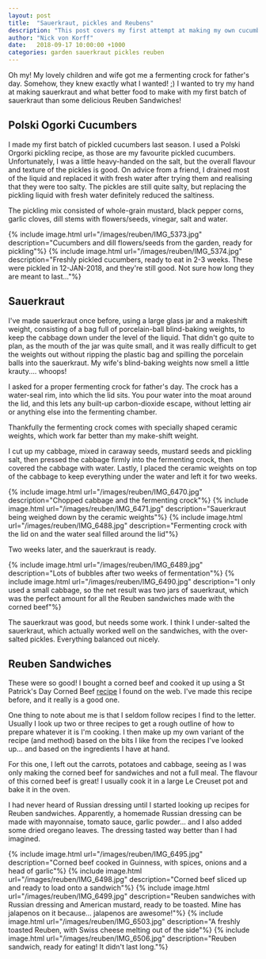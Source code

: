 ```yaml
---
layout: post
title:  "Sauerkraut, pickles and Reubens"
description: "This post covers my first attempt at making my own cucumber pickles, sauerkraut and Reuben sandwiches"
author: "Nick von Korff"
date:   2018-09-17 10:00:00 +1000
categories: garden sauerkraut pickles reuben
---
```

Oh my! My lovely children and wife got me a fermenting crock for father's day. Somehow, they knew exactly what I wanted! ;)
I wanted to try my hand at making sauerkraut and what better food to make with my first batch of sauerkraut than some delicious Reuben Sandwiches!

## Polski Ogorki Cucumbers
I made my first batch of pickled cucumbers last season. I used a Polski Orgorki pickling recipe, as those are my favourite pickled cucumbers. Unfortunately, I was a little heavy-handed on the salt, but the overall flavour and texture of the pickles is good. On advice from a friend, I drained most of the liquid and replaced it with fresh water after trying them and realising that they were too salty. The pickles are still quite salty, but replacing the pickling liquid with fresh water definitely reduced the saltiness.

The pickling mix consisted of whole-grain mustard, black pepper corns, garlic cloves, dill stems with flowers/seeds, vinegar, salt and water.

{% include image.html url="/images/reuben/IMG_5373.jpg" description="Cucumbers and dill flowers/seeds from the garden, ready for pickling"%}
{% include image.html url="/images/reuben/IMG_5374.jpg" description="Freshly pickled cucumbers, ready to eat in 2-3 weeks. These were pickled in 12-JAN-2018, and they're still good. Not sure how long they are meant to last..."%}

## Sauerkraut
I've made sauerkraut once before, using a large glass jar and a makeshift weight, consisting of a bag full of porcelain-ball blind-baking weights, to keep the cabbage down under the level of the liquid. That didn't go quite to plan, as the mouth of the jar was quite small, and it was really difficult to get the weights out without ripping the plastic bag and spilling the porcelain balls into the sauerkraut. My wife's blind-baking weights now smell a little krauty.... whoops!

I asked for a proper fermenting crock for father's day. The crock has a water-seal rim, into which the lid sits. You pour water into the moat around the lid, and this lets any built-up carbon-dioxide escape, without letting air or anything else into the fermenting chamber.

Thankfully the fermenting crock comes with specially shaped ceramic weights, which work far better than my make-shift weight.

I cut up my cabbage, mixed in caraway seeds, mustard seeds and pickling salt, then pressed the cabbage firmly into the fermenting crock, then covered the cabbage with water. Lastly, I placed the ceramic weights on top of the cabbage to keep everything under the water and left it for two weeks.

{% include image.html url="/images/reuben/IMG_6470.jpg" description="Chopped cabbage and the fermenting crock"%}
{% include image.html url="/images/reuben/IMG_6471.jpg" description="Sauerkraut being weighed down by the ceramic weights"%}
{% include image.html url="/images/reuben/IMG_6488.jpg" description="Fermenting crock with the lid on and the water seal filled around the lid"%}

Two weeks later, and the sauerkraut is ready.

{% include image.html url="/images/reuben/IMG_6489.jpg" description="Lots of bubbles after two weeks of fermentation"%}
{% include image.html url="/images/reuben/IMG_6490.jpg" description="I only used a small cabbage, so the net result was two jars of sauerkraut, which was the perfect amount for all the Reuben sandwiches made with the corned beef"%}

The sauerkraut was good, but needs some work. I think I under-salted the sauerkraut, which actually worked well on the sandwiches, with the over-salted pickles. Everything balanced out nicely.

## Reuben Sandwiches

These were so good! I bought a corned beef and cooked it up using a St Patrick's Day Corned Beef [recipe](https://www.homemadeitaliancooking.com/oven-baked-corned-beef-with-guinness-braised-cabbage-carrots-and-crispy-smashed-red-potatoes-for-st-patricks-day/) I found on the web. I've made this recipe before, and it really is a good one.

One thing to note about me is that I seldom follow recipes I find to the letter. Usually I look up two or three recipes to get a rough outline of how to prepare whatever it is I'm cooking. I then make up my own variant of the recipe (and method) based on the bits I like from the recipes I've looked up... and based on the ingredients I have at hand.

For this one, I left out the carrots, potatoes and cabbage, seeing as I was only making the corned beef for sandwiches and not a full meal. The flavour of this corned beef is great! I usually cook it in a large Le Creuset pot and bake it in the oven.

I had never heard of Russian dressing until I started looking up recipes for Reuben sandwiches. Apparently, a homemade Russian dressing can be made with mayonnaise, tomato sauce, garlic powder... and I also added some dried oregano leaves. The dressing tasted way better than I had imagined.

{% include image.html url="/images/reuben/IMG_6495.jpg" description="Corned beef cooked in Guinness, with spices, onions and a head of garlic"%}
{% include image.html url="/images/reuben/IMG_6498.jpg" description="Corned beef sliced up and ready to load onto a sandwich"%}
{% include image.html url="/images/reuben/IMG_6499.jpg" description="Reuben sandwiches with Russian dressing and American mustard, ready to be toasted. Mine has jalapenos on it because... jalapenos are awesome!"%}
{% include image.html url="/images/reuben/IMG_6503.jpg" description="A freshly toasted Reuben, with Swiss cheese melting out of the side"%}
{% include image.html url="/images/reuben/IMG_6506.jpg" description="Reuben sandwich, ready for eating! It didn't last long."%}


